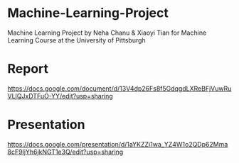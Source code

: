 # Machine-Learning-Project
Machine Learning Project by Neha Chanu &amp; Xiaoyi Tian for Machine Learning Course at the University of Pittsburgh

# Report
https://docs.google.com/document/d/13V4dp26Fs8f5GdqgdLXReBFjVuwRuVLIQJxDTFuO-YY/edit?usp=sharing

# Presentation
https://docs.google.com/presentation/d/1aYKZZi1wa_YZ4W1o2QDp62Mma8cF9IjYh6jkNGT1e3Q/edit?usp=sharing
